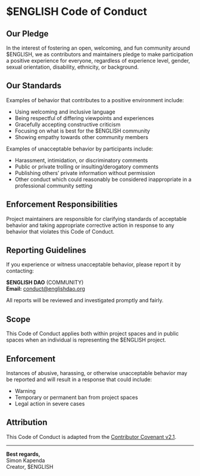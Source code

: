 # $ENGLISH Code of Conduct

## Our Pledge

In the interest of fostering an open, welcoming, and fun community around $ENGLISH, we as contributors and maintainers pledge to make participation a positive experience for everyone, regardless of experience level, gender, sexual orientation, disability, ethnicity, or background.

## Our Standards

Examples of behavior that contributes to a positive environment include:

- Using welcoming and inclusive language  
- Being respectful of differing viewpoints and experiences  
- Gracefully accepting constructive criticism  
- Focusing on what is best for the $ENGLISH community  
- Showing empathy towards other community members  

Examples of unacceptable behavior by participants include:

- Harassment, intimidation, or discriminatory comments  
- Public or private trolling or insulting/derogatory comments  
- Publishing others’ private information without permission  
- Other conduct which could reasonably be considered inappropriate in a professional community setting  

## Enforcement Responsibilities

Project maintainers are responsible for clarifying standards of acceptable behavior and taking appropriate corrective action in response to any behavior that violates this Code of Conduct.

## Reporting Guidelines

If you experience or witness unacceptable behavior, please report it by contacting:  

**$ENGLISH DAO** (COMMUNITY)  
**Email:** conduct@englishdao.org  

All reports will be reviewed and investigated promptly and fairly.

## Scope

This Code of Conduct applies both within project spaces and in public spaces when an individual is representing the $ENGLISH project.

## Enforcement

Instances of abusive, harassing, or otherwise unacceptable behavior may be reported and will result in a response that could include:

- Warning  
- Temporary or permanent ban from project spaces  
- Legal action in severe cases  

## Attribution

This Code of Conduct is adapted from the [Contributor Covenant v2.1](https://www.contributor-covenant.org/version/2/1/code_of_conduct/).

---

**Best regards,**  
Simon Kapenda  
Creator, $ENGLISH
